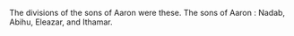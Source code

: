 The divisions of the sons of Aaron were these. The sons of Aaron : Nadab, Abihu, Eleazar, and Ithamar.
